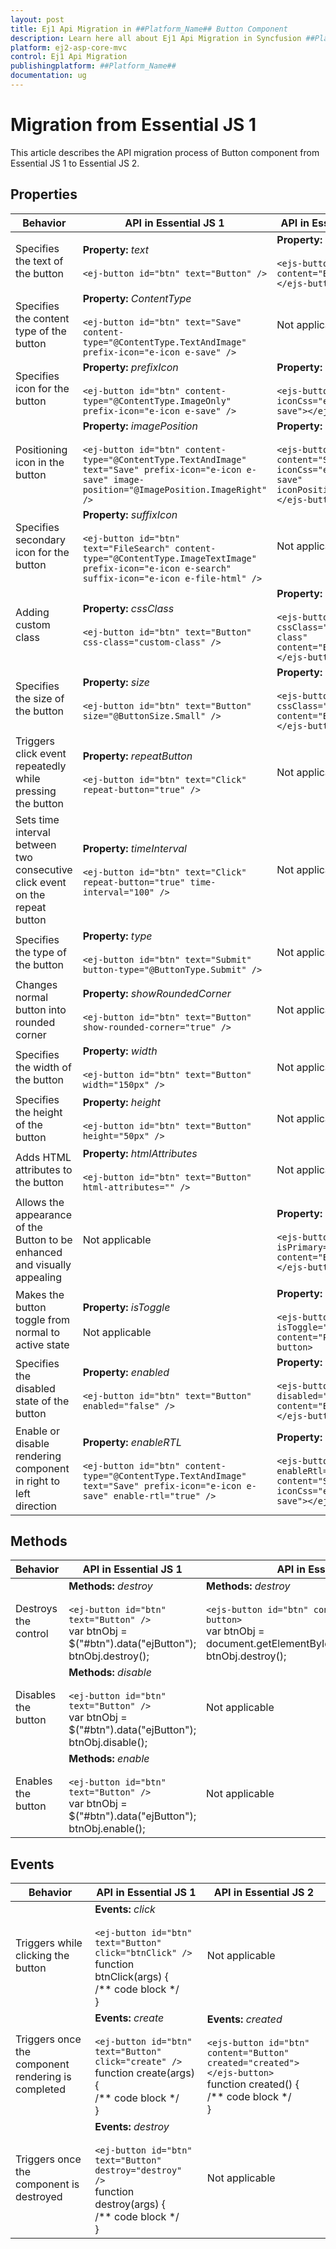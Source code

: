 ```yaml
---
layout: post
title: Ej1 Api Migration in ##Platform_Name## Button Component
description: Learn here all about Ej1 Api Migration in Syncfusion ##Platform_Name## Button component of Syncfusion Essential JS 2 and more.
platform: ej2-asp-core-mvc
control: Ej1 Api Migration
publishingplatform: ##Platform_Name##
documentation: ug
---
```



# Migration from Essential JS 1

This article describes the API migration process of Button component from Essential JS 1 to Essential JS 2.

## Properties

| Behavior | API in Essential JS 1 | API in Essential JS 2 |
| --- | --- | --- |
| Specifies the text of the button | **Property:** *text* <br/><br/> `<ej-button id="btn" text="Button" />` | **Property:** *content* <br/><br/> `<ejs-button id="btn" content="Button"></ejs-button>` |
| Specifies the content type of the button | **Property:** *ContentType* <br/><br/>  `<ej-button id="btn" text="Save" content-type="@ContentType.TextAndImage" prefix-icon="e-icon e-save" />`| Not applicable |
| Specifies icon for the button | **Property:** *prefixIcon* <br/><br/> `<ej-button id="btn" content-type="@ContentType.ImageOnly" prefix-icon="e-icon e-save" />` | **Property:** *iconCss* <br/><br/> `<ejs-button id="btn" iconCss="e-icons e-save"></ejs-button>` |
| Positioning icon in the button | **Property:** *imagePosition* <br/><br/> `<ej-button id="btn" content-type="@ContentType.TextAndImage" text="Save" prefix-icon="e-icon e-save" image-position="@ImagePosition.ImageRight" />`| **Property:** *iconPosition* <br/><br/> `<ejs-button id="btn" content="Save" iconCss="e-icons e-save" iconPosition="Right"></ejs-button>` |
| Specifies secondary icon for the button | **Property:** *suffixIcon* <br/><br/> `<ej-button id="btn" text="FileSearch" content-type="@ContentType.ImageTextImage" prefix-icon="e-icon e-search" suffix-icon="e-icon e-file-html" />` | Not applicable |
| Adding custom class | **Property:** *cssClass* <br/><br/> `<ej-button id="btn" text="Button" css-class="custom-class" />` | **Property:** *cssClass* <br/><br/> `<ejs-button id="btn" cssClass="custom-class" content="Button"></ejs-button>` |
| Specifies the size of the button | **Property:** *size* <br/><br/> `<ej-button id="btn" text="Button" size="@ButtonSize.Small" />` | **Property:** *cssClass* <br/><br/> `<ejs-button id="btn" cssClass="e-small" content="Button"></ejs-button>` |
| Triggers click event repeatedly while pressing the button | **Property:** *repeatButton* <br/><br/> `<ej-button id="btn" text="Click" repeat-button="true" />` | Not applicable |
| Sets time interval between two consecutive click event on the repeat button | **Property:** *timeInterval* <br/><br/> `<ej-button id="btn" text="Click" repeat-button="true" time-interval="100" />` | Not applicable |
| Specifies the type of the button | **Property:** *type* <br/><br/> `<ej-button id="btn" text="Submit" button-type="@ButtonType.Submit" />` | Not applicable |
| Changes normal button into rounded corner | **Property:** *showRoundedCorner* <br/><br/>  `<ej-button id="btn" text="Button" show-rounded-corner="true" />` | Not applicable |
| Specifies the width of the button | **Property:** *width* <br/><br/> `<ej-button id="btn" text="Button" width="150px" />` | Not applicable |
| Specifies the height of the button | **Property:** *height* <br/><br/> `<ej-button id="btn" text="Button" height="50px" />` | Not applicable |
| Adds HTML attributes to the button | **Property:** *htmlAttributes* <br/><br/> `<ej-button id="btn" text="Button" html-attributes="" />` | Not applicable |
| Allows the appearance of the Button to be enhanced and visually appealing | Not applicable | **Property:** *isPrimary* <br/><br/> `<ejs-button id="btn" isPrimary="true" content="Button"></ejs-button>` |
| Makes the button toggle from normal to active state | **Property:** *isToggle* <br/><br/> Not applicable | **Property:** *isToggle* <br/><br/> `<ejs-button id="btn" isToggle="true" content="Play"></ejs-button>`  |
| Specifies the disabled state of the button | **Property:** *enabled* <br/><br/> `<ej-button id="btn" text="Button" enabled="false" />` | **Property:** *disabled* <br/><br/> `<ejs-button id="btn" disabled="true" content="Button"></ejs-button>` |
| Enable or disable rendering component in right to left direction | **Property:** *enableRTL* <br/><br/>  `<ej-button id="btn" content-type="@ContentType.TextAndImage" text="Save" prefix-icon="e-icon e-save" enable-rtl="true" />` | **Property:** *enableRtl* <br/><br/> `<ejs-button id="btn" enableRtl="true" content="Save" iconCss="e-icons e-save"></ejs-button>` |

## Methods

| Behavior | API in Essential JS 1 | API in Essential JS 2 |
| --- | --- | --- |
| Destroys the control | **Methods:** *destroy* <br/><br/> `<ej-button id="btn" text="Button" />` <br/> var btnObj = $("#btn").data("ejButton");<br/>btnObj.destroy(); | **Methods:** *destroy* <br/><br/> `<ejs-button id="btn" content="Button"></ejs-button>` <br/> var btnObj = document.getElementById("btn").ej2_instances[0];<br/>btnObj.destroy(); |
| Disables the button | **Methods:** *disable* <br/><br/> `<ej-button id="btn" text="Button" />` <br/> var btnObj = $("#btn").data("ejButton");<br/>btnObj.disable(); | Not applicable |
| Enables the button | **Methods:** *enable* <br/><br/> `<ej-button id="btn" text="Button" />` <br/> var btnObj = $("#btn").data("ejButton");<br/>btnObj.enable(); | Not applicable |

## Events

| Behavior | API in Essential JS 1 | API in Essential JS 2 |
| --- | --- | --- |
| Triggers while clicking the button | **Events:** *click* <br/><br/> `<ej-button id="btn" text="Button" click="btnClick" />` <br/>function btnClick(args) {<br/>/** code block */<br/>} | Not applicable |
| Triggers once the component rendering is completed | **Events:** *create* <br/><br/> `<ej-button id="btn" text="Button" click="create" />` <br/>function create(args) {<br/>/** code block */<br/>} | **Events:** *created* <br/><br/> `<ejs-button id="btn" content="Button" created="created"></ejs-button>`<br/>function created() {<br/>/** code block */<br/>} |
| Triggers once the component is destroyed | **Events:** *destroy* <br/><br/> `<ej-button id="btn" text="Button" destroy="destroy" />` <br/>function destroy(args) {<br/>/** code block */<br/>} | Not applicable |